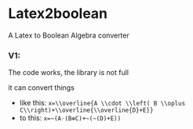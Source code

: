 # Latex2boolean
A Latex to Boolean Algebra converter


### V1:
The code works, the library is not full

it can convert things
- like this: `x=\\overline{A \\cdot \\left( B \\oplus C\\right)+\\overline{\\overline{D}+E}}`
- to this: `x=~(A⋅(B⊕C)+~(~(D)+E))`
